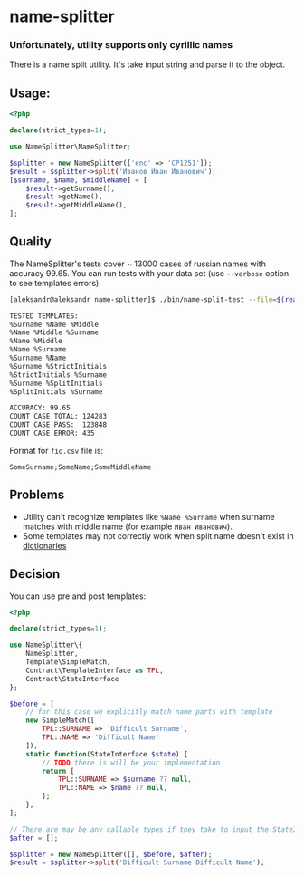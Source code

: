 # name-splitter

### Unfortunately, utility supports only сyrillic names

There is a name split utility. It's take input string and parse it to the object. 

## Usage:

```php
<?php

declare(strict_types=1);

use NameSplitter\NameSplitter;

$splitter = new NameSplitter(['enc' => 'CP1251']);
$result = $splitter->split('Иванов Иван Иванович');
[$surname, $name, $middleName] = [
    $result->getSurname(),
    $result->getName(),
    $result->getMiddleName(),
];
``` 

## Quality

The NameSplitter's tests cover ~ 13000 cases of russian names with accuracy 99.65.
You can run tests with your data set (use `--verbose` option to see templates errors):
```bash
[aleksandr@aleksandr name-splitter]$ ./bin/name-split-test --file=$(realpath fio.csv)

TESTED TEMPLATES:
%Surname %Name %Middle
%Name %Middle %Surname
%Name %Middle
%Name %Surname
%Surname %Name
%Surname %StrictInitials
%StrictInitials %Surname
%Surname %SplitInitials
%SplitInitials %Surname

ACCURACY: 99.65
COUNT CASE TOTAL: 124283
COUNT CASE PASS:  123848
COUNT CASE ERROR: 435
```
Format for `fio.csv` file is:
```csv
SomeSurname;SomeName;SomeMiddleName
``` 

## Problems
* Utility can't recognize templates like `%Name %Surname` when surname matches with middle name (for example `Иван Иванович`).
* Some templates may not correctly work when split name doesn't exist in [dictionaries](https://github.com/geocurly/name-splitter/tree/master/resources/dictionaries/ru)

## Decision
You can use pre and post templates:

```php
<?php

declare(strict_types=1);

use NameSplitter\{
    NameSplitter,
    Template\SimpleMatch,
    Contract\TemplateInterface as TPL,
    Contract\StateInterface
};

$before = [
    // for this case we explicitly match name parts with template
    new SimpleMatch([
        TPL::SURNAME => 'Difficult Surname', 
        TPL::NAME => 'Difficult Name'
    ]),
    static function(StateInterface $state) {
        // TODO there is will be your implementation
        return [
            TPL::SURNAME => $surname ?? null, 
            TPL::NAME => $name ?? null,
        ];
    },
];

// There are may be any callable types if they take to input the StateInterface
$after = [];

$splitter = new NameSplitter([], $before, $after);
$result = $splitter->split('Difficult Surname Difficult Name');
``` 
